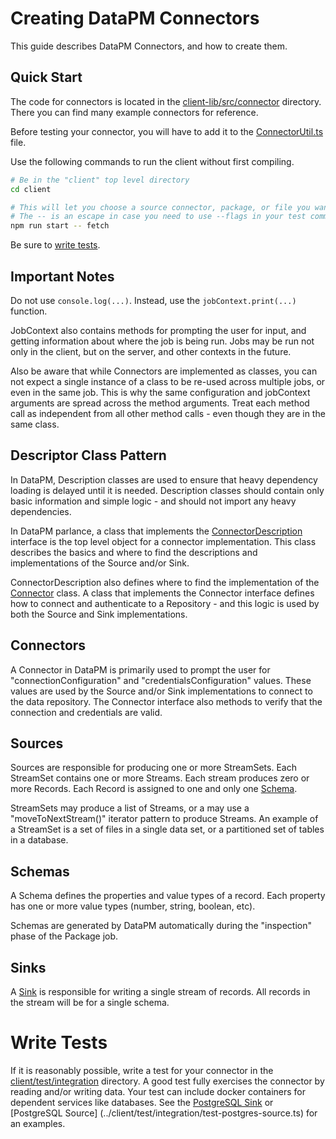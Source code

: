 # Creating DataPM Connectors

This guide describes DataPM Connectors, and how to create them.

## Quick Start

The code for connectors is located in the [client-lib/src/connector](src/connector) directory. There you can find many example connectors for reference.

Before testing your connector, you will have to add it to the [ConnectorUtil.ts](src/connector/ConnectorUtil.ts) file.

Use the following commands to run the client without first compiling.

```bash
# Be in the "client" top level directory
cd client

# This will let you choose a source connector, package, or file you want to use as a source.
# The -- is an escape in case you need to use --flags in your test command
npm run start -- fetch
```

Be sure to [write tests](#write-tests).

## Important Notes

Do not use `console.log(...)`. Instead, use the `jobContext.print(...)` function.

JobContext also contains methods for prompting the user for input, and getting information about where the job is being run. Jobs may be run not only in the client, but on the server, and other contexts in the future.

Also be aware that while Connectors are implemented as classes, you can not expect a single instance of a class to be re-used across multiple jobs, or even in the same job. This is why the same configuration and jobContext arguments are spread across the method arguments. Treat each method call as independent from all other method calls - even though they are in the same class.

## Descriptor Class Pattern

In DataPM, Description classes are used to ensure that heavy dependency loading is delayed until it is needed. Description classes should contain only basic information and simple logic - and should not import any heavy dependencies.

In DataPM parlance, a class that implements the [ConnectorDescription](src/connector/Connector.ts) interface is the top level object for a connector implementation. This class describes the basics and where to find the descriptions and implementations of the Source and/or Sink.

ConnectorDescription also defines where to find the implementation of the [Connector](src/connector/Connector.ts) class. A class that implements the Connector interface defines how to connect and authenticate to a Repository - and this logic is used by both the Source and Sink implementations.

## Connectors

A Connector in DataPM is primarily used to prompt the user for "connectionConfiguration" and "credentialsConfiguration" values. These values are used by the Source and/or Sink implementations to connect to the data repository. The Connector interface also methods to verify that the connection and credentials are valid.

## Sources

Sources are responsible for producing one or more StreamSets. Each StreamSet contains one or more Streams. Each stream produces zero or more Records. Each Record is assigned to one and only one [Schema](#schemas).

StreamSets may produce a list of Streams, or a may use a "moveToNextStream()" iterator pattern to produce Streams. An example of a StreamSet is a set of files in a single data set, or a partitioned set of tables in a database.

## Schemas

A Schema defines the properties and value types of a record. Each property has one or more value types (number, string, boolean, etc).

Schemas are generated by DataPM automatically during the "inspection" phase of the Package job.

## Sinks

A [Sink](src/connector/Sink.ts) is responsible for writing a single stream of records. All records in the stream will be for a single schema.

# Write Tests

If it is reasonably possible, write a test for your connector in the [client/test/integration](../client/test/integration/) directory. A good test fully exercises the connector by reading and/or writing data. Your test can include docker containers for dependent services like databases. See the [PostgreSQL Sink](../client/test/integration/test-postgres-sink.ts) or [PostgreSQL Source] (../client/test/integration/test-postgres-source.ts) for an examples.
